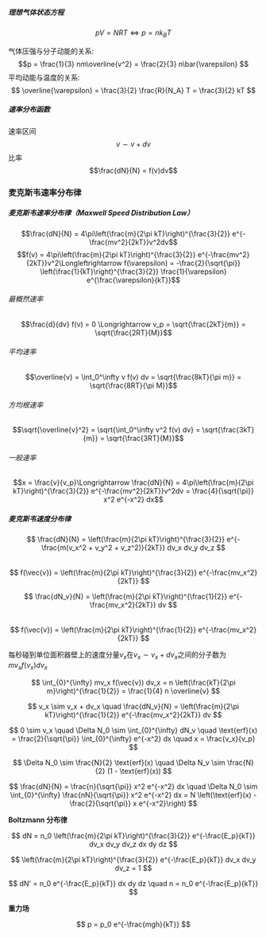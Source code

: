 ##### 理想气体状态方程
$$pV=NRT\Longleftrightarrow p=nk_BT$$

 气体压强与分子动能的关系:
   $$p = \frac{1}{3} nm\overline{v^2} = \frac{2}{3} n\bar{\varepsilon} $$
平均动能与温度的关系:
   $$ \overline{\varepsilon} = \frac{3}{2} \frac{R}{N_A} T = \frac{3}{2} kT $$
##### 速率分布函数  
速率区间
$$v \sim v+dv$$
比率
$$\frac{dN}{N} = f(v)dv$$ 

### 麦克斯韦速率分布律    
##### 麦克斯韦速率分布律（Maxwell Speed Distribution Law）
$$\frac{dN}{N} = 4\pi\left(\frac{m}{2\pi kT}\right)^{\frac{3}{2}} e^{-\frac{mv^2}{2kT}}v^2dv$$
$$f(v) = 4\pi\left(\frac{m}{2\pi kT}\right)^{\frac{3}{2}} e^{-\frac{mv^2}{2kT}}v^2\Longleftrightarrow f(\varepsilon) = -\frac{2}{\sqrt{\pi}} \left(\frac{1}{kT}\right)^{\frac{3}{2}} \frac{1}{\varepsilon} e^{\frac{\varepsilon}{kT}}$$  

###### 最概然速率  
$$\frac{d}{dv} f(v) = 0 \Longrightarrow  v_p = \sqrt{\frac{2kT}{m}} = \sqrt{\frac{2RT}{M}}$$  

###### 平均速率  
$$\overline{v} = \int_0^\infty v f(v) dv = \sqrt{\frac{8kT}{\pi m}} = \sqrt{\frac{8RT}{\pi M}}$$  

###### 方均根速率  
$$\sqrt{\overline{v}^2} = \sqrt{\int_0^\infty v^2 f(v) dv} = \sqrt{\frac{3kT}{m}} = \sqrt{\frac{3RT}{M}}$$  
###### 一般速率
$$x = \frac{v}{v_p}\Longrightarrow \frac{dN}{N} = 4\pi\left(\frac{m}{2\pi kT}\right)^{\frac{3}{2}} e^{-\frac{mv^2}{2kT}}v^2dv = \frac{4}{\sqrt{\pi}} x^2 e^{-x^2} dx$$
##### 麦克斯韦速度分布律  
$$ \frac{dN}{N} = \left(\frac{m}{2\pi kT}\right)^{\frac{3}{2}} e^{-\frac{m(v_x^2 + v_y^2 + v_z^2)}{2kT}} dv_x dv_y dv_z $$  
$$ f(\vec{v}) = \left(\frac{m}{2\pi kT}\right)^{\frac{3}{2}} e^{-\frac{mv_x^2}{2kT}} $$  

$$ \frac{dN_v}{N} = \left(\frac{m}{2\pi kT}\right)^{\frac{1}{2}} e^{-\frac{mv_x^2}{2kT}} dv $$  
$$ f(\vec{v}) = \left(\frac{m}{2\pi kT}\right)^{\frac{1}{2}} e^{-\frac{mv_x^2}{2kT}} $$  

每秒碰到单位面积器壁上的速度分量$v_x$在$v_x \sim v_x + dv_x$之间的分子数为  
$mv_x f(v_x) dv_x$

$$ \int_{0}^{\infty} mv_x f(\vec{v}) dv_x = n \left(\frac{kT}{2\pi m}\right)^{\frac{1}{2}} = \frac{1}{4} n \overline{v} $$  

$$ v_x \sim v_x + dv_x \quad \frac{dN_v}{N} = \left(\frac{m}{2\pi kT}\right)^{\frac{1}{2}} e^{-\frac{mv_x^2}{2kT}} dv $$  

$$ 0 \sim v_x \quad \Delta N_0 \sim \int_{0}^{\infty} dN_v \quad \text{erf}(x) = \frac{2}{\sqrt{\pi}} \int_{0}^{\infty} e^{-x^2} dx \quad x = \frac{v_x}{v_p} $$  

$$ \Delta N_0 \sim \frac{N}{2} \text{erf}(x) \quad \Delta N_v \sim \frac{N}{2} (1 - \text{erf}(x)) $$  

$$ \frac{dN}{N} = \frac{n}{\sqrt{\pi}} x^2 e^{-x^2} dx \quad \Delta N_0 \sim \int_{0}^{\infty} \frac{nN}{\sqrt{\pi}} x^2 e^{-x^2} dx = N \left(\text{erf}(x) - \frac{2}{\sqrt{\pi}} x e^{-x^2}\right) $$

**Boltzmann 分布律**  

$$ dN = n_0 \left(\frac{m}{2\pi kT}\right)^{\frac{3}{2}} e^{-\frac{E_p}{kT}} dv_x dv_y dv_z dx dy dz $$  

$$ \left(\frac{m}{2\pi kT}\right)^{\frac{3}{2}} e^{-\frac{E_p}{kT}} dv_x dv_y dv_z = 1 $$  

$$ dN' = n_0 e^{-\frac{E_p}{kT}} dx dy dz \quad n = n_0 e^{-\frac{E_p}{kT}} $$  

**重力场**  

$$ p = p_0 e^{-\frac{mgh}{kT}} $$  